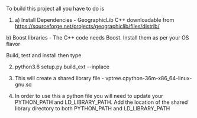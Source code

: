 To build this project all you have to do is 

1) a) Install Dependencies - GeographicLib C++ downloadable from https://sourceforge.net/projects/geographiclib/files/distrib/

b) Boost libraries - The C++ code needs Boost. Install them as per your OS flavor

Build, test and install then type

2) python3.6 setup.py build_ext --inplace

3) This will create a shared library file - vptree.cpython-36m-x86_64-linux-gnu.so

4) In order to use this a python file you will need to update your PYTHON_PATH and LD_LIBRARY_PATH. Add the location of the shared library directory to both PYTHON_PATH and LD_LIBRARY_PATH
